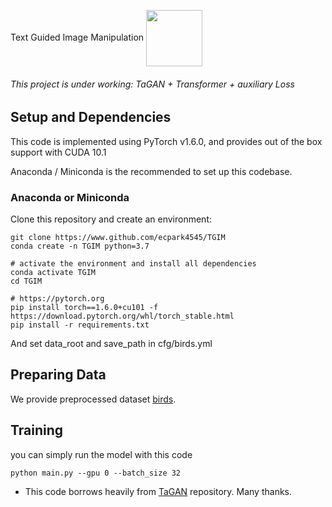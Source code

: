 Text Guided Image Manipulation  <img src="https://pytorch.org/assets/images/logo-dark.svg" width = "90" align=center />

###### This project is under working: TaGAN + Transformer + auxiliary Loss


    
Setup and Dependencies
----------------------

This code is implemented using PyTorch v1.6.0, and provides out of the box support with CUDA 10.1

Anaconda / Miniconda is the recommended to set up this codebase.

### Anaconda or Miniconda

Clone this repository and create an environment:

```shell
git clone https://www.github.com/ecpark4545/TGIM
conda create -n TGIM python=3.7

# activate the environment and install all dependencies
conda activate TGIM
cd TGIM

# https://pytorch.org
pip install torch==1.6.0+cu101 -f https://download.pytorch.org/whl/torch_stable.html
pip install -r requirements.txt
```

And set data_root and save_path in cfg/birds.yml

Preparing Data
-------------
We provide preprocessed dataset [birds](https://drive.google.com/file/d/1QLFpsHGbVN-sU2bFXn7Au1uGmLrhatkq/view?usp=sharing). 


Training
-------------
you can simply run the model with this code
```shell
python main.py --gpu 0 --batch_size 32
```
 
- This code borrows heavily from [TaGAN](https://github.com/woozzu/tagan) repository. Many thanks.
